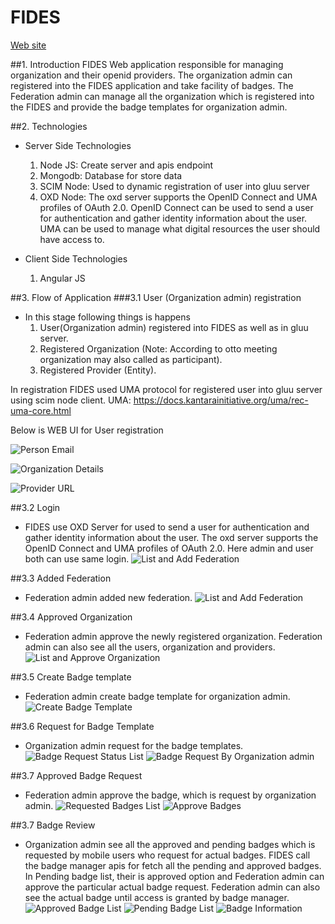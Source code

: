 # FIDES

[Web site](https://erasmusdev.gluu.org/fides) 

##1. Introduction
FIDES Web application responsible for managing organization and their openid providers. The organization admin can registered into the FIDES application and take facility of badges. The Federation admin can manage all the organization which is registered into the FIDES and provide the badge templates for organization admin.

##2. Technologies
- Server Side Technologies
    1. Node JS: Create server and apis endpoint
    2. Mongodb: Database for store data
    3. SCIM Node: Used to dynamic registration of user into gluu server 	 	
    4. OXD Node: The oxd server supports the OpenID Connect and UMA profiles of OAuth 	2.0. OpenID Connect can be used to send a user for authentication 	and gather 	identity information about the user. UMA can be used to 	manage what digital 	resources the user should have access to.
	
    	
- Client Side Technologies
    1. Angular JS
    
##3. Flow of Application
###3.1 User (Organization admin) registration

- In this stage following things is happens
    1. User(Organization admin) registered into FIDES as well as in gluu server.
    2. Registered Organization (Note: According to otto meeting organization may also 		called as participant).
    3. Registered Provider (Entity).
 
In registration FIDES used UMA protocol for registered user into gluu server using scim node client.
UMA: https://docs.kantarainitiative.org/uma/rec-uma-core.html

Below is WEB UI for User registration

![Person Email](../fides_flow_image/reg1.png)

![Organization Details](../fides_flow_image/reg2.png)

![Provider URL](../fides_flow_image/reg3.png)

##3.2 Login
- FIDES use OXD Server for used to send a user for authentication and gather identity information about the user. The oxd server supports the OpenID Connect and UMA profiles of OAuth 2.0. Here admin and user both can use same login.
![List and Add Federation](../fides_flow_image/login.png)

##3.3 Added Federation
- Federation admin added new federation.
![List and Add Federation](../fides_flow_image/federation.png)

##3.4 Approved Organization
- Federation admin approve the newly registered organization. Federation admin can also see all the users, organization and providers.
![List and Approve Organization](../fides_flow_image/participant.png)

##3.5 Create Badge template
- Federation admin create badge template for organization admin.
![Create Badge Template](../fides_flow_image/badge-template-create.png)

##3.6 Request for Badge Template
- Organization admin request for the badge templates.
![Badge Request Status List](../fides_flow_image/badge-request-status-list.png)
![Badge Request By Organization admin](../fides_flow_image/badge-request-orgadmin.png)

##3.7 Approved Badge Request
- Federation admin approve the badge, which is request by organization admin.
![Requested Badges List](../fides_flow_image/approved-badge-request-list.png)
![Approve Badges](../fides_flow_image/approved-badge-request-model.png)

##3.7 Badge Review
- Organization admin see all the approved and pending badges which is requested by mobile users who request for actual badges. FIDES call the badge manager apis for fetch all the pending and approved badges. In Pending badge list, their is approved option and Federation admin can approve the particular actual badge request. Federation admin can also see the actual badge until access is granted by badge manager.
![Approved Badge List](../fides_flow_image/approved-actual-badge.png)
![Pending Badge List](../fides_flow_image/pending-actual-badge.png)
![Badge Information](../fides_flow_image/actual-badge-info.png)